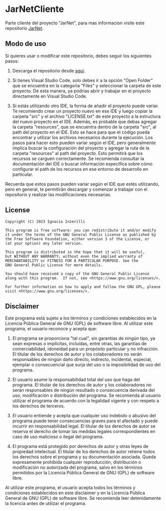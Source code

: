 # JarNetCliente

Parte cliente del proyecto "JarNet", para mas informacion visite este repositorio [JarNet](https://github.com/IgnacioAusili/JarNet).


## Modo de uso

Si quieres usar o modificar este repositorio, debes seguir los siguientes pasos:

1. Descarga el repositorio desde [aquí](https://github.com/IgnacioAusili/JarNetCliente/archive/refs/heads/main.zip).

2. Si tienes Visual Studio Code, solo debes ir a la opción "Open Folder" que se encuentra en la categoría "Files" y seleccionar la carpeta de este proyecto. De esta manera, ya podrias abrir y trabajar en el proyecto directamente en Visual Studio Code.

3. Si estás utilizando otro IDE, la forma de añadir el proyecto puede variar. Te recomiendo crear un proyecto nuevo en ese IDE y luego copiar la carpeta "src" y el archivo "LICENSE.txt" de este proyecto a la estructura del nuevo proyecto en el IDE. Además, es probable que debas agregar la carpeta "resources", que se encuentra dentro de la carpeta "src", al path del proyecto en el IDE. Esto se hace para que el código pueda encontrar y utilizar los archivos necesarios durante la ejecución. Los pasos para hacer esto pueden variar según el IDE, pero generalmente implica buscar la configuración del proyecto y agregar la ruta de la carpeta "resources" al path del proyecto. Esto permitirá que los recursos se carguen correctamente. Se recomienda consultar la documentación del IDE o buscar información específica sobre cómo configurar el path de los recursos en ese entorno de desarrollo en particular.

Recuerda que estos pasos pueden variar según el IDE que estés utilizando, pero en general, te permitirán descargar y comenzar a trabajar con el repositorio y realizar las modificaciones necesarias.


## License

~~~
Copyright (C) 2023 Ignacio Inzerilli

This program is free software: you can redistribute it and/or modify
it under the terms of the GNU General Public License as published by
the Free Software Foundation, either version 3 of the License, or
(at your option) any later version.

This program is distributed in the hope that it will be useful,
but WITHOUT ANY WARRANTY; without even the implied warranty of
MERCHANTABILITY or FITNESS FOR A PARTICULAR PURPOSE. See the 
GNU General Public License for more details.

You should have received a copy of the GNU General Public License
along with this program.  If not, see <https://www.gnu.org/licenses/>.

For further information on how to apply and follow the GNU GPL, please
visit <https://www.gnu.org/licenses/>.
~~~

## Disclaimer

Este programa está sujeto a los términos y condiciones establecidos en la Licencia Pública General de GNU (GPL) de software libre. Al utilizar este programa, el usuario reconoce y acepta que:

1. El programa se proporciona "tal cual", sin garantías de ningún tipo, ya sean expresas o implícitas, incluidas, entre otras, las garantías de comerciabilidad, idoneidad para un propósito particular y no infracción. El titular de los derechos de autor y los colaboradores no serán responsables de ningún daño directo, indirecto, incidental, especial, ejemplar o consecuencial que surja del uso o la imposibilidad de uso del programa.

1. El usuario asume la responsabilidad total del uso que haga del programa. El titular de los derechos de autor y los colaboradores no serán responsables de ningún resultado o consecuencia derivada del uso, modificación o distribución del programa. Se recomienda al usuario utilizar el programa de acuerdo con la legalidad vigente y con respeto a los derechos de terceros.

2. El usuario entiende y acepta que cualquier uso indebido o abusivo del programa puede tener consecuencias graves para el afectado y puede incurrir en responsabilidad legal. El titular de los derechos de autor se reserva el derecho de tomar las medidas legales correspondientes en caso de uso malicioso o ilegal del programa.

3. El programa está protegido por derechos de autor y otras leyes de propiedad intelectual. El titular de los derechos de autor retiene todos los derechos sobre el programa y su documentación asociada. Queda expresamente prohibida cualquier reproducción, distribución o modificación no autorizada del programa, salvo en los términos permitidos por la Licencia Pública General de GNU (GPL) de software libre.

Al utilizar este programa, el usuario acepta todos los términos y condiciones establecidos en este disclaimer y en la Licencia Pública General de GNU (GPL) de software libre. Se recomienda leer detenidamente la licencia antes de utilizar el programa. 
